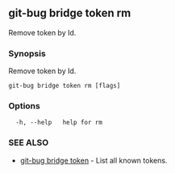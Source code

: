 ## git-bug bridge token rm

Remove token by Id.

### Synopsis

Remove token by Id.

```
git-bug bridge token rm [flags]
```

### Options

```
  -h, --help   help for rm
```

### SEE ALSO

* [git-bug bridge token](git-bug_bridge_token.md)	 - List all known tokens.

